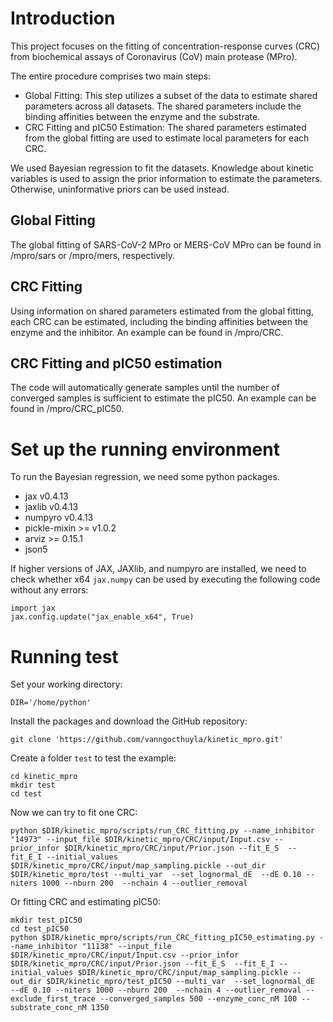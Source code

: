 # Introduction

This project focuses on the fitting of concentration-response curves (CRC) from biochemical assays of Coronavirus (CoV) main protease (MPro).

The entire procedure comprises two main steps:

-	Global Fitting: This step utilizes a subset of the data to estimate shared parameters across all datasets. The shared parameters include the binding affinities between the enzyme and the substrate.
-	CRC Fitting and pIC50 Estimation: The shared parameters estimated from the global fitting are used to estimate local parameters for each CRC.

We used Bayesian regression to fit the datasets. Knowledge about kinetic variables is used to assign the prior information to estimate the parameters. Otherwise, uninformative priors can be used instead.


## Global Fitting

The global fitting of SARS-CoV-2 MPro or MERS-CoV MPro can be found in /mpro/sars or /mpro/mers, respectively.

## CRC Fitting

Using information on shared parameters estimated from the global fitting, each CRC can be estimated, including the binding affinities between the enzyme and the inhibitor. An example can be found in /mpro/CRC.

## CRC Fitting and pIC50 estimation

The code will automatically generate samples until the number of converged samples is sufficient to estimate the pIC50. An example can be found in /mpro/CRC_pIC50.

# Set up the running environment

To run the Bayesian regression, we need some python packages. 

  * jax v0.4.13
  * jaxlib v0.4.13
  * numpyro v0.4.13
  * pickle-mixin >= v1.0.2
  * arviz >= 0.15.1
  * json5

If higher versions of JAX, JAXlib, and numpyro are installed, we need to check whether x64 `jax.numpy` can be used by executing the following code without any errors:

    import jax
    jax.config.update("jax_enable_x64", True)

# Running test

Set your working directory:
    
    DIR='/home/python'

Install the packages and download the GitHub repository:
    
    git clone 'https://github.com/vanngocthuyla/kinetic_mpro.git'

Create a folder `test` to test the example:
    
    cd kinetic_mpro
    mkdir test
    cd test

Now we can try to fit one CRC:

    python $DIR/kinetic_mpro/scripts/run_CRC_fitting.py --name_inhibitor "14973" --input_file $DIR/kinetic_mpro/CRC/input/Input.csv --prior_infor $DIR/kinetic_mpro/CRC/input/Prior.json --fit_E_S  --fit_E_I --initial_values $DIR/kinetic_mpro/CRC/input/map_sampling.pickle --out_dir $DIR/kinetic_mpro/test --multi_var  --set_lognormal_dE  --dE 0.10 --niters 1000 --nburn 200  --nchain 4 --outlier_removal

Or fitting CRC and estimating pIC50:

    mkdir test_pIC50
    cd test_pIC50
    python $DIR/kinetic_mpro/scripts/run_CRC_fitting_pIC50_estimating.py --name_inhibitor "11138" --input_file $DIR/kinetic_mpro/CRC/input/Input.csv --prior_infor $DIR/kinetic_mpro/CRC/input/Prior.json --fit_E_S  --fit_E_I --initial_values $DIR/kinetic_mpro/CRC/input/map_sampling.pickle --out_dir $DIR/kinetic_mpro/test_pIC50 --multi_var  --set_lognormal_dE  --dE 0.10 --niters 1000 --nburn 200  --nchain 4 --outlier_removal --exclude_first_trace --converged_samples 500 --enzyme_conc_nM 100 --substrate_conc_nM 1350
